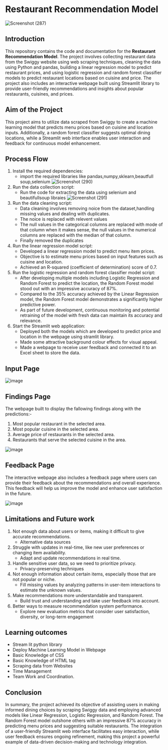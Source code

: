 # Restaurant Recommendation Model

![Screenshot (287)](https://github.com/maninani2000/Restaurent-recomendation-model/assets/133534027/12639afe-1d8b-4182-97e0-35abdde01320)


## Introduction

This repository contains the code and documentation for the **Restaurant Recommendation Model**. The project involves collecting restaurant data from the Swiggy website using web scraping techniques, cleaning the data using Python and pandas, building a linear regression model to predict restaurant prices, and using logistic regression and random forest classifier models to predict restaurant locations based on cuisine and price. The project also includes an interactive webpage built using Streamlit library to provide user-friendly recommendations and insights about popular restaurants, cuisines, and prices.

## Aim of the Project 
This project aims to utilize data scraped from Swiggy to create a machine learning model that predicts menu prices based on cuisine and location inputs. Additionally, a random forest classifier suggests optimal dining locations, while a Streamlit web interface enables user interaction and feedback for continuous model enhancement.

## Process Flow

1. Install the required dependencies:
    * import the required libraries like pandas,numpy,sklearn,beautfull soup,selenium
![Screenshot (290)](https://github.com/maninani2000/Restaurent-recomendation-model/assets/133534027/984ccf08-622c-45b6-9290-4c08e250ed69)
2. Run the data collection script:
    * Run the code for extracting the data using selenium and beautifullsoup libraies
![Screenshot (291)](https://github.com/maninani2000/Restaurent-recomendation-model/assets/133534027/217bd49b-08c6-4a67-9d96-a13968c1e7d3)
3. Run the data cleaning script:
     * Data cleaning involves removing noice from the dataset,handling missing values and dealing with duplicates.
     * The noice is replaced with relevent values
     * The null values in the categorical columns are replaced with mode of that column when it makes sense, the null values in the numerical columns are replaced with the median of that column.
     * Finally removed the duplicates
4. Run the linear regression model script:
      * Developed a linear regression model to predict menu item prices.
      * Objective is to estimate menu prices based on input features such as cuisine and location.
      * Achieved an R-squared (coefficient of determination) score of 0.7.
5. Run the logistic regression and random forest classifier model script:
      * After developing multiple models including Logistic Regression and Random Forest to predict the location, the Random Forest model stood out with an impressive accuracy of 87%.
      * Compared to the 35% accuracy achieved by the Linear Regression model, the Random Forest model demonstrates a significantly higher predictive power.
      * As part of future development, continuous monitoring and potential retraining of the model with fresh data can maintain its accuracy and relevance.
6. Start the Streamlit web application:
      * Deployed both the models which are developed to predict price and location in the webpage using stramlit library.
      * Made some attractive background colour effects for visual appeal.
      * Made a webpage to receive user feedback and connected it to an Excel sheet to store the data.

## Input Page

![image](https://github.com/maninani2000/Restaurent-recomendation-model/assets/133534027/bbd3c266-45bb-4cbd-bb14-d3f173b27538)


## Findings Page
  The webpage built to display the fallowing findings along with the predictions:-
1. Most popular restaurant in the selected area.
2. Most popular cuisine in the selected area.
3. Average price of restaurants in the selected area.
4. Restaurants that serve the selected cuisine in the area.

![image](https://github.com/maninani2000/Restaurent-recomendation-model/assets/133534027/1257ed9e-08d5-4371-8920-508e17284288)


## Feedback Page

The interactive webpage also includes a feedback page where users can provide their feedback about the recommendations and overall experience. This feedback will help us improve the model and enhance user satisfaction in the future.

![image](https://github.com/maninani2000/Restaurent-recomendation-model/assets/133534027/09ce6138-3694-49c6-b03f-6894c20fbbcf)

## Limitations and Future work
  1. Not enough data about users or items, making it difficult to give accurate recommendations.
      * Alternative data sources
  2. Struggle with updates in real-time, like new user preferences or changing item availability.
      * Adapt and update recommendations in real time.
  3. Handle sensitive user data, so we need to prioritize privacy.
      * Privacy-preserving techniques
  4. Not enough information about certain items, especially those that are not popular or niche.
      * Fill missing values by analyzing patterns in user-item interactions to estimate the unknown values.
  5. Make recommendations more understandable and transparent.
      * Build trust and understanding and take user feedback into account.
  6. Better ways to measure recommendation system performance.
      * Explore new evaluation metrics that consider user satisfaction, diversity, or long-term engagement

## Learning outcomes 
   * Stream lit python library
   * Deploy Machine Learning Model in Webpage
   * Basic Knowledge of CSS
   * Basic Knowledge of HTML tag
   * Scraping data from Websites
   * Time Management
   * Team Work and Coordination.

## Conclusion 

In summary, the project achieved its objective of assisting users in making informed dining choices by scraping Swiggy data and employing advanced models like Linear Regression, Logistic Regression, and Random Forest. The Random Forest model outshone others with an impressive 87% accuracy in predicting menu prices and suggesting suitable restaurants. The integration of a user-friendly Streamlit web interface facilitates easy interaction, while user feedback ensures ongoing refinement, making this project a powerful example of data-driven decision-making and technology integration.







